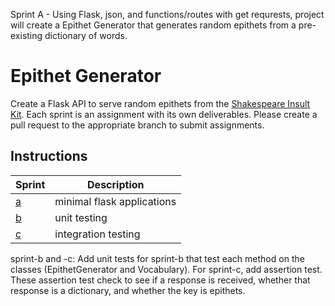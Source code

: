 
Sprint A - Using Flask, json, and functions/routes with get requrests, project will create a Epithet Generator that generates random epithets from a pre-existing dictionary of words.    


# Epithet Generator

Create a Flask API to serve random epithets from the [Shakespeare Insult Kit](http://www.pangloss.com/seidel/shake_rule.html).
Each sprint is an assignment with its own deliverables. Please create a pull request to the appropriate branch to submit
assignments.

## Instructions

Sprint|Description
---|---
[a](https://github.com/KenzieAcademy/backend-epithet-generator/blob/master/instructions/sprint_a.md)|minimal flask applications
[b](https://github.com/KenzieAcademy/backend-epithet-generator/blob/sprint-b/instructions/sprint_b.md) |unit testing
[c](https://github.com/KenzieAcademy/backend-epithet-generator/blob/sprint-c/instructions/sprint_c.md) |integration testing


sprint-b and -c: Add unit tests for sprint-b that test each method on the classes (EpithetGenerator and Vocabulary).  For sprint-c, add assertion test.  These assertion test check to see if a response is received, whether that response is a dictionary, and whether the key is epithets.